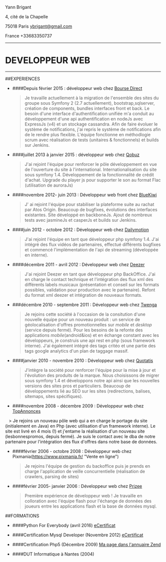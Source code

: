 


Yann Brigant

4, cité de la Chapelle                

75018 Paris                                                                               ybrigant@gmail.com   

France                                                                                          +33683350737


---
# DEVELOPPEUR WEB
---


##EXPERIENCES


* ####Depuis février 2015 : développeur web chez [Bourse Direct](https://www.boursedirect.fr/ "Cotations, actualités et analyses boursières")
    
    > Je travaille actuellement à la migration de l'ensemble des sites du groupe sous Symfony 2 (2.7 actuellement), bootstrap,sqlserver, création de components, bundles interfaces front et back. Le besoin d'une interface d'authentification unifiée m'a conduit au développement d'une api authentification en nodeJs avec ExpressJs (v4) et un stockage cassandra. Afin de faire évoluer le système de notifications, j'ai repris le système de notifications afin de le rendre plus flexible. L'équipe fonctionne en méthodlogie scrum avec réalisation de tests (unitaires & fonctionnels) et builds sur Jenkins.
    
* ####juillet 2013 à janvier 2015 : développeur web chez [Qobuz](http://www.qobuz.com/ "Musique illimitée et Téléchargements Hi-Res 24-Bit")
    
    > J'ai rejoint l'équipe pour renforcer le pôle développement en vue de l'ouverture du site à l'international. Internationalisation du site sous symfony 1.4. Développement de la fonctionnalité de crédit d'achat. Upgrade du player js pour supporter le son au format Flac (utilisation de auroraJs)


* ####novembre 2012- juin 2013 : Développeur web front chez [BlueKiwi](https://bluekiwi.io/fr/ "Connectez vos collègues, clients et partenaires")
    
    > J' ai rejoint l'équipe pour stabiliser la plateforme suite au rachat par Atos Origin. Beaucoup de bugfixes, évolutions des interfaces existantes. Site développé en backboneJs. Ajout de nombreux tests avec jasmineJs et casperJs et builds sur Jenkins.
    
* ####juin 2012 - octobre 2012 : Développeur web chez [Dailymotion](http://www.dailymotion.com/fr "Trouvez et regardez des vidéos recommandées pour vous")
    
    > J'ai rejoint l'équipe en tant que développeur php symfony 1.4. J'ai intégré des flux vidéos de partenaires, effectué différents bugfixes et commencé l'implémentation de l'api de streaming (développée en interne).


* ####décembre 2011 - avril 2012 : Développeur web chez [Deezer](https://www.deezer.com/fr/ "Deezer est le premier site d'&eacute;coute de musique à la demande")
    
    > J'ai rejoint Deezer en tant que développeur php BackOffice. J'ai en charge le contact technique et l'intégration des flux xml des différents labels musicaux (présentation et conseil sur les formats possibles, validation pour production avec le partenaire). Refont du format xml deezer et intégration de nouveaux formats.
    
* ###décembre 2010 - septembre 2011 : Développeur web chez [Twenga](http://www.twenga.fr/ "Le comparateur de prix le plus complet du web")
    
    > Je rejoins cette société à l'occasion de la consitution d'une nouvelle équipe pour un nouveau produit : un service de géolocalisation d'offres promotionnelles sur *mobile* et *desktop* (service depuis fermé). Pour les besoins de la refonte des applications *mobile*(android&ios) et en échange constant avec les développeurs, je construis une api rest en php (sous framework interne). J'ai également intégré des tags critéo et une partie des tags google analytics d'un plan de taggage massif.
    
* ####janvier 2010 - novembre 2010 : Développeur web chez [Quotatis](http://www.quotatis.fr/ "Devis Travaux - Comparer les prix avec 5 devis gratuitst")

    > J'intègre la société pour renforcer l'équipe pour la mise à jour et l'évolution des produits de la marque. Nous choisissons de migrer sous symfony 1.4 et développons notre api ainsi que les nouvelles versions des sites pros et particuliers. Beaucoup de développements lié au SEO sur les sites (redirections, balises, sitemaps, sites spécifiques).
   
* ####novembre 2008 - décembre 2009 : Développeur web chez [TopAnnonces](http://www.topannonces.fr/ "")

    > Je rejoins un nouveau pôle web qui a en charge le portage du site (initialement en Java) en Php (avec utilisation d'un framework interne). Le site est livré en 4 mois (!) et j'entame la réalisation d'un nouveau site (lesbonnespromos, depuis fermé). Je suis le contact avec le dba de notre partenaire pour l'intégration des flux d'offres dans notre base de données.


* ####février 2006 - octobre 2008 : Développeur web chez Pixmania(https://www.pixmania.fr/ "Vente en ligne")

    > Je rejoins l'équipe de gestion du backoffice puis je prends en charge l'application de veille concurrentielle (réalisation de crawlers, parsing de sites)


* ####février 2005- janvier 2006 : Développeur web chez [Prizee](http://www.prizee.com/ "Jeux gratuits : jeu flash en ligne et encheres de produits Prizee !")

    > Première expérience de développeur web ! Je travaille en colloration avec l'équipe flash pour l'échange de données des joueurs entre les applications flash et la base de données mysql.
    
    
 ##FORMATIONS
 
* ####Python For Everybody (avril 2016) [eCertificat](https://www.coursera.org/account/accomplishments/specialization/certificate/EQ63CUMV4YU9) 
 
 
* ####Certification Mysql Developer (Novembre 2012) [eCertificat](https://drive.google.com/file/d/0B7vEdkyr68IxWUw2ZUhQLXp0WlE/view?usp=sharing)


* ####Certification Php5 (Décembre 2009) [Ma page dans l'annuaire Zend](http://www.zend.com/en/yellow-pages/ZEND012321)


* ####DUT Informatique à Nantes (2004)
